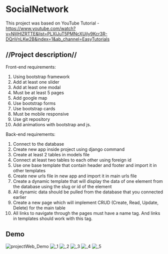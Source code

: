 # SocialNetwork

This project was based on YouTube Tutorial - https://www.youtube.com/watch?v=NljIHlZRTTE&list=PLXIJuT5PMNcXUily9Kcr3R-DQnVnLKw2B&index=1&ab_channel=EasyTutorials

## //Project description//
Front-end requirements:
1. Using bootstrap framework
2. Add at least one slider
3. Add at least one modal
4. Must be at least 5 pages
5. Add google map
6. Use bootstrap forms
7. Use bootstrap cards
8. Must be mobile responsive
9. Use git repository
10. Add animations with bootstrap and js.
	

Back-end requirements:
1. Connect to the database
2. Create new app inside project using django command
3. Create at least 2 tables in models file
4. Connect at least two tables to each other using foreign id
5. Use one base template that contain header and footer and import it in
other templates
6. Create new urls file in new app and import it in main urls file
7. Create a dynamic template that will display the data of one element
from the database using the slug or id of the element
8. All dynamic data should be pulled from the database that you
connected earlier
9. Create a new page which will implement CRUD (Create, Read, Update,
Delete) for the main table
10. All links to navigate through the pages must have a name tag. And links
in templates should work with this tag.

## Demo
![projectWeb_Demo](https://user-images.githubusercontent.com/87764579/146643424-4b5b41b2-f37b-4ea4-bb52-05cc3dffd10a.png)
![_1](https://user-images.githubusercontent.com/87764579/180803586-f8e7d80f-841a-47a1-bc79-c63aa89f435d.png)
![_2](https://user-images.githubusercontent.com/87764579/180803570-50531567-6ec9-4ff8-a737-97c72fd2dfb0.png)
![_3](https://user-images.githubusercontent.com/87764579/180803575-372e57a7-29fa-4b3c-beb3-22c8cb064b4c.png)
![_4](https://user-images.githubusercontent.com/87764579/180803579-bb6ae577-4bbd-4351-9ca4-6541e09dcb38.png)
![_5](https://user-images.githubusercontent.com/87764579/180803584-12fbabea-8f54-4d8c-a059-9d70bf694d21.png)
